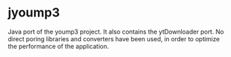 jyoump3
=======

Java port of the yoump3 project. It also contains the ytDownloader port.
No direct poring libraries and converters have been used, in order to optimize the performance of the application.
